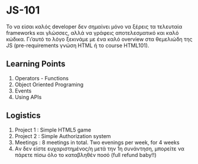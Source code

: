 # JS-101
Το να είσαι καλός developer δεν σημαίνει μόνο να ξέρεις τα τελευταία frameworks και γλώσσες, αλλά να γράφεις αποτελεσματικό και καλό κώδικα. Γι’αυτό το λόγο ξεκινάμε με ένα καλό overview στα θεμελιώδη της JS (pre-requirements γνώση HTML ή το course HTML101).

## Learning Points

1. Operators - Functions
2. Object Oriented Programing
3. Events
4. Using APIs

## Logistics

1. Project 1 : Simple HTML5 game
2. Project 2 : Simple Authorization system
3. Meetings : 8 meetings in total. Two evenings per week, for 4 weeks
4. Aν δεν είστε ευχαριστημένος/η μετά την 1η συνάντηση, μπορείτε να πάρετε πίσω όλο το καταβληθέν ποσό (full refund baby!!)

